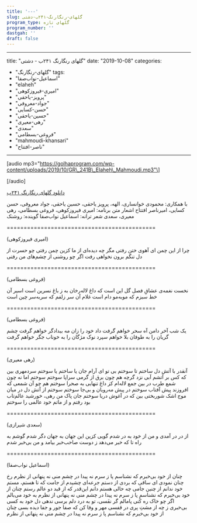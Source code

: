 ```yaml
---
title: '---'
slug: گلهای-رنگارنگ-۲۴۱ب-دشتی
program_type: گلهای تازه
program_number: ''
dastgah: ''
draft: false
---
```


---
title: "گلهای رنگارنگ ۲۴۱ب - دشتی"
date: "2019-10-08"
categories: 
  - "گلهای-رنگارنگ"
tags: 
  - "اسماعیل-نواب‌صفا"
  - "elaheh"
  - "امیری-فیروزکوهی"
  - "پرویز-یاحقی"
  - "جواد-معروفی"
  - "حسن-کسایی"
  - "حسین-یاحقی"
  - "رهی-معیری"
  - "سعدی"
  - "فروغی-بسطامی"
  - "mahmoudi-khansari"
  - "ناصر-افتتاح"
---

\[audio mp3="https://golhaprogram.com/wp-content/uploads/2019/10/GR\_241B\_Elaheh\_Mahmoudi.mp3"\]

\[/audio\]

[دانلود گلهای رنگارنگ ۲۴۱ب](https://golhaprogram.com/wp-content/uploads/2019/10/GR_241B_Elaheh_Mahmoudi.mp3)

با همکاری: محمودی خوانساری، الهه، پرویز یاحقی، حسین یاحقی، جواد معروفی، حسن کسایی، امیرناصر افتتاح اشعار متن برنامه: امیری فیروزکوهی، فروغی بسطامی، رهی معیری، سعدی شعر ترانه: اسماعیل نواب‌صفا گوینده: روشنک

\============================================

(امیری فیروزکوهی)

چرا از این چمن ای آهوی ختن رفتی مگر چه دیده‌ای از ما کزین چمن رفتی چو حسرت از دل تنگم برون نخواهی رفت اگر چو روشنی از چشم‌های من رفتی

\============================================

(فروغی بسطامی)

نخست نغمه‌ی عشاقِ فصل گل این است که داغ لاله‌رخان به ز باغ نسرین است اسیر آن خط سبزم که موبه‌مو دام است غلام آن سر زلفم که سربه‌سر چین است

\============================================

(فروغی بسطامی)

یک شب آخر دامن آه سحر خواهم گرفت داد خود را زان مه بیدادگر خواهم گرفت چشم گریان را به طوفان بلا خواهم سپرد نوک مژگان را به خوناب جگر خواهم گرفت

\============================================

(رهی معیری)

آنقدر با آتش دل ساختم تا سوختم بی تو ای آرام جان یا ساختم یا سوختم سردمهری بین که کس بر آتشم آبی نزد گرچه هم چون برق از گرمی سراپا سوختم سوختم اما نه چون شمع طرب در بین جمع لاله‌ام کز داغ تنهایی به صحرا سوختم هم چو آن شمعی كه افروزند پیش آفتاب سوختم در پیش مه‌رویان و بی‌جا سوختم سوختم از آتش دل در میان موج اشک شوربختی بین که در آغوش دریا سوختم جان پاک من رهی، خورشید عالم‌تاب بود رفتم و از ماتم خود عالمی را سوختم

\============================================

(سعدی شیرازی)

از در در آمدی و من از خود به در شدم گویی کزین این جهان به جهان دگر شدم گوشم به راه تا که خبر می‌دهد ز دوست صاحب‌خبر بیامد و من بی‌خبر شدم

\============================================

(اسماعیل نواب‌صفا)

چنان از خود بی‌خبرم که نشناسم پا ز سرم نه پیدا در چشم منی نه پنهانی از نظرم رخ چنان نمودی ای ساقی که بردی از دستم جرعه‌ای چشیدم از جامت که تا هستم، مستم خود ندانم از چنین جامی چه حالی هستم دانم این‌قدر که از قید دو عالم رستم چنان از خود بی‌خبرم که نشناسم پا ز سرم نه پیدا در چشم منی نه پنهانی از نظرم به خود می‌بالم اگر چو خاک ره کُنی پامالم گر نفَسی، تو به درد دلم برسی ندهی دل خود به کسی بی‌خبری ز چه از مشتِ پری در قفسی مهر و وفا کن که صفا جور و جفا دیده بسی چنان از خود بی‌خبرم که نشناسم پا ز سرم نه پیدا در چشم منی نه پنهانی از نظرم
